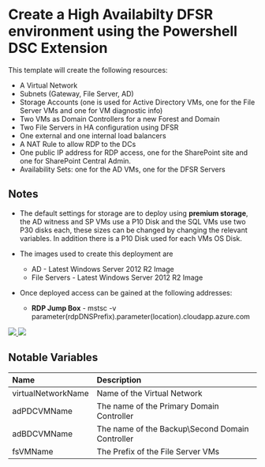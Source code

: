 # Create a High Availabilty DFSR environment using the Powershell DSC Extension

This template will create the following resources:

+	A Virtual Network
+	Subnets (Gateway, File Server, AD)
+	Storage Accounts (one is used for Active Directory VMs, one for the File Server VMs and one for VM diagnostic info)
+	Two VMs as Domain Controllers for a new Forest and Domain
+	Two File Servers in HA configuration using DFSR
+	One external and one internal load balancers
+	A NAT Rule to allow RDP to the DCs
+	One public IP address for RDP access, one for the SharePoint site and one for SharePoint Central Admin.
+	Availability Sets: one for the AD VMs, one for the DFSR Servers 

## Notes

+	The default settings for storage are to deploy using **premium storage**, the AD witness and SP VMs use a P10 Disk and the SQL VMs use two P30 disks each, these sizes can be changed by changing the relevant variables. In addition there is a P10 Disk used for each VMs OS Disk.

+ 	The images used to create this deployment are
	+ 	AD - Latest Windows Server 2012 R2 Image
	+ 	File Servers - Latest Windows Server 2012 R2 Image

+ 	Once deployed access can be gained at the following addresses:

	+	**RDP Jump Box** - mstsc -v parameter(rdpDNSPrefix).parameter(location).cloudapp.azure.com


<a href="https://portal.azure.com/#create/Microsoft.Template/uri/https%3A%2F%2Fraw.githubusercontent.com%2Fgkazup%2Fazure-templates%2Fmaster%2FDFSR%2Fazuredeploy.json" target="_blank">
    <img src="http://azuredeploy.net/deploybutton.png"/>
</a>
<a href="http://armviz.io/#/?load=https://raw.githubusercontent.com/gkazup/azure-templates/master/DFSR/azuredeploy.json" target="_blank">
  <img src="http://armviz.io/visualizebutton.png"/>
</a>

## Notable Variables

|Name|Description|
|:---|:---------------------|
|virtualNetworkName|Name of the Virtual Network|
|adPDCVMName|The name of the Primary Domain Controller|
|adBDCVMName|The name of the Backup\Second Domain Controller|
|fsVMName|The Prefix of the File Server VMs|
